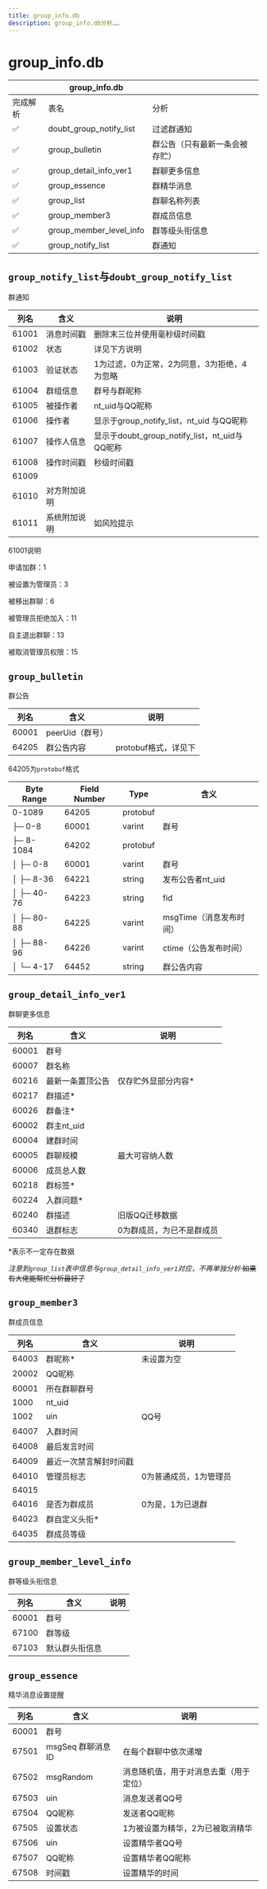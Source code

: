 ```yaml
---
title: group_info.db
description: group_info.db分析……
---
```


# group_info.db
|          | group_info.db           |                                |
| -------- | ----------------------- | ------------------------------ |
| 完成解析 | 表名                    | 分析                           |
| ✅        | doubt_group_notify_list | 过滤群通知                     |
| ✅        | group_bulletin          | 群公告（只有最新一条会被存贮） |
| ✅        | group_detail_info_ver1  | 群聊更多信息                   |
| ✅        | group_essence           | 群精华消息                     |
| ✅        | group_list              | 群聊名称列表                   |
| ✅        | group_member3           | 群成员信息                     |
| ✅        | group_member_level_info | 群等级头衔信息                 |
| ✅        | group_notify_list       | 群通知                         |

## `group_notify_list`与`doubt_group_notify_list` 
群通知

| 列名  | 含义         | 说明                                          |
| ----- | ------------ | --------------------------------------------- |
| 61001 | 消息时间戳   | 删除末三位并使用毫秒级时间戳                  |
| 61002 | 状态         | 详见下方说明                                  |
| 61003 | 验证状态     | 1为过滤，0为正常，2为同意，3为拒绝，4为忽略   |
| 61004 | 群组信息     | 群号与群昵称                                  |
| 61005 | 被操作者     | nt_uid与QQ昵称                                |
| 61006 | 操作者       | 显示于group_notify_list，nt_uid 与QQ昵称      |
| 61007 | 操作人信息   | 显示于doubt_group_notify_list，nt_uid与QQ昵称 |
| 61008 | 操作时间戳   | 秒级时间戳                                    |
| 61009 |              |                                               |
| 61010 | 对方附加说明 |                                               |
| 61011 | 系统附加说明 | 如风险提示                                    |

61001说明

申请加群：1

被设置为管理员：3

被移出群聊：6

被管理员拒绝加入：11

自主退出群聊：13

被取消管理员权限：15

## `group_bulletin`
群公告

| 列名  | 含义            | 说明                 |
| ----- | --------------- | -------------------- |
| 60001 | peerUid（群号） |                      |
| 64205 | 群公告内容      | protobuf格式，详见下 |

64205为`protobuf`格式

| Byte Range      | Field Number | Type     | 含义                    |
| --------------- | ------------ | -------- | ----------------------- |
| 0-1089          | 64205        | protobuf |                         |
| ├─ 0-8          | 60001        | varint   | 群号                    |
| ├─ 8-1084       | 64202        | protobuf |                         |
| │  ├─ 0-8       | 60001        | varint   | 群号                    |
| │  ├─ 8-36      | 64221        | string   | 发布公告者nt_uid        |
| │  ├─ 40-76     | 64223        | string   | fid                     |
| │  ├─ 80-88     | 64225        | varint   | msgTime（消息发布时间） |
| │  ├─ 88-96     | 64226        | varint   | ctime（公告发布时间）   |
| │       └─ 4-17 | 64452        | string   | 群公告内容              |

## `group_detail_info_ver1`
群聊更多信息

| 列名  | 含义             | 说明                      |
| ----- | ---------------- | ------------------------- |
| 60001 | 群号             |                           |
| 60007 | 群名称           |                           |
| 60216 | 最新一条置顶公告 | 仅存贮外显部分内容*       |
| 60217 | 群描述*          |                           |
| 60026 | 群备注*          |                           |
| 60002 | 群主nt_uid       |                           |
| 60004 | 建群时间         |                           |
| 60005 | 群聊规模         | 最大可容纳人数            |
| 60006 | 成员总人数       |                           |
| 60218 | 群标签*          |                           |
| 60224 | 入群问题*        |                           |
| 60240 | 群描述           | 旧版QQ迁移数据            |
| 60340 | 退群标志         | 0为群成员，为已不是群成员 |

*表示不一定存在数据

*注意到`group_list`表中信息与`group_detail_info_ver1`对应，不再单独分析*·~~如果有大佬能帮忙分析最好了~~

## `group_member3`
群成员信息

| 列名  | 含义                   | 说明                   |
| ----- | ---------------------- | ---------------------- |
| 64003 | 群昵称*                | 未设置为空             |
| 20002 | QQ昵称                 |                        |
| 60001 | 所在群聊群号           |                        |
| 1000  | nt_uid                 |                        |
| 1002  | uin                    | QQ号                   |
| 64007 | 入群时间               |                        |
| 64008 | 最后发言时间           |                        |
| 64009 | 最近一次禁言解封时间戳 |                        |
| 64010 | 管理员标志             | 0为普通成员，1为管理员 |
| 64015 |                        |                        |
| 64016 | 是否为群成员           | 0为是，1为已退群       |
| 64023 | 群自定义头衔*          |                        |
| 64035 | 群成员等级             |                        |

## `group_member_level_info`
群等级头衔信息

| 列名  | 含义           | 说明 |
| ----- | -------------- | ---- |
| 60001 | 群号           |      |
| 67100 | 群等级         |      |
| 67103 | 默认群头衔信息 |      |

## `group_essence`
精华消息设置提醒

| 列名  | 含义              | 说明                                   |
| ----- | ----------------- | -------------------------------------- |
| 60001 | 群号              |                                        |
| 67501 | msgSeq 群聊消息ID | 在每个群聊中依次递增                   |
| 67502 | msgRandom         | 消息随机值，用于对消息去重（用于定位） |
| 67503 | uin               | 消息发送者QQ号                         |
| 67504 | QQ昵称            | 发送者QQ昵称                           |
| 67505 | 设置状态          | 1为被设置为精华，2为已被取消精华       |
| 67506 | uin               | 设置精华者QQ号                         |
| 67507 | QQ昵称            | 设置精华者QQ昵称                       |
| 67508 | 时间戳            | 设置精华的时间                         |

